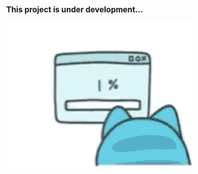 ## This project is under development...

<img src="images/error-wait.gif" alt="Cat" width="700" height="400"/>
